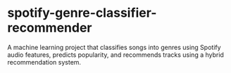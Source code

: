 # spotify-genre-classifier-recommender
A machine learning project that classifies songs into genres using Spotify audio features, predicts popularity, and recommends tracks using a hybrid recommendation system.

